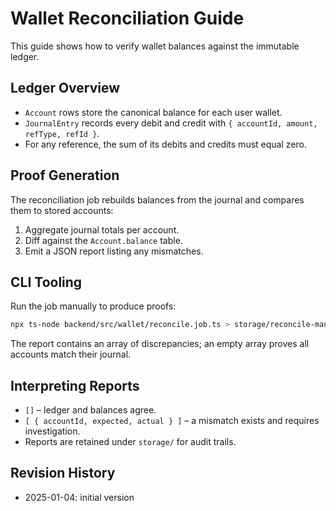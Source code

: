 # Wallet Reconciliation Guide

This guide shows how to verify wallet balances against the immutable ledger.

## Ledger Overview
- `Account` rows store the canonical balance for each user wallet.
- `JournalEntry` records every debit and credit with `{ accountId, amount, refType, refId }`.
- For any reference, the sum of its debits and credits must equal zero.

## Proof Generation
The reconciliation job rebuilds balances from the journal and compares them to stored accounts:

1. Aggregate journal totals per account.
2. Diff against the `Account.balance` table.
3. Emit a JSON report listing any mismatches.

## CLI Tooling
Run the job manually to produce proofs:

```bash
npx ts-node backend/src/wallet/reconcile.job.ts > storage/reconcile-manual.json
```

The report contains an array of discrepancies; an empty array proves all accounts match their journal.

## Interpreting Reports
- `[]` – ledger and balances agree.
- `[ { accountId, expected, actual } ]` – a mismatch exists and requires investigation.
- Reports are retained under `storage/` for audit trails.

## Revision History
- 2025-01-04: initial version
